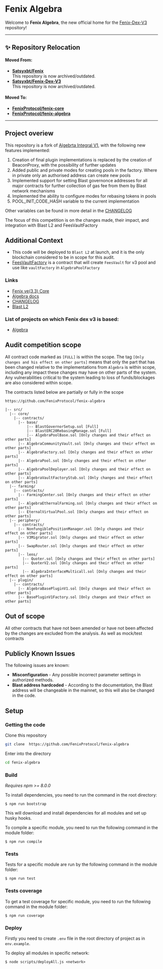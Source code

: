 
# Fenix Algebra

Welcome to **Fenix Algebra**, the new official home for the [Fenix-Dex-V3](https://github.com/Satsyxbt/Fenix-dex-v3) repository!

---

## :sparkles: Repository Relocation

#### Moved From:
- **[Satsyxbt/Fenix](https://github.com/Satsyxbt/Fenix)**  
  This repository is now archived/outdated.
- **[Satsyxbt/Fenix-Dex-V3](https://github.com/Satsyxbt/fenix-dex-v3)**  
  This repository is now archived/outdated.
#### Moved To:
- **[FenixProtocol/fenix-core](https://github.com/FenixProtocol/fenix-core)**  
- **[FenixProtocol/fenix-algebra](https://github.com/FenixProtocol/fenix-algebra)**  

---


## Project overiew
This repository is a fork of [Algebrta Integral V1](https://github.com/cryptoalgebra/Algebra), with the following new features implemented:

1. Creation of final plugin implementations is replaced by the creation of BeaconProxy, with the possibility of further updates
2. Added public and private modes for creating pools in the factory. Where in private only an authorised address can create new pools
3. Implemented support for setting Blast governonce addresses for all major contracts for further collection of gas fee from them by Blast network mechanisms 
4. Implemented the ability to configure modes for rebasing tokens in pools
5. POOL_INIT_CODE_HASH variable to the current implementation

Other variables can be found in more detail in the [CHANGELOG](https://github.com/FenixProtocol/fenix-algebra/blob/main/CHANGELOG.md)

The focus of this competition is on the changes made, their impact, and integration with Blast L2 and FeesVaultFactory

## Additional Context
* This code will be deployed to `Blast L2` at launch, and it is the only blockchain considered to be in scope for this audit.
* [FeesVaultFactory](https://github.com/FenixProtocol/fenix-core/blob/main/contracts/integration/FeesVaultFactory.sol) is a contract that will create `FeesVault` for v3 pool and use like `vaultFactory` in `AlgebraPoolFactory`

### Links
- [Fenix ve(3,3) Core](https://github.com/FenixProtocol/fenix-core)
- [Algebra docs](https://docs.algebra.finance/)
- [CHANGELOG](https://github.com/FenixProtocol/fenix-algebra/blob/main/CHANGELOG.md)
- [Blast L2](https://blast.io/en)

### List of projects on which Fenix dex v3 is based:
- [Algebra](https://github.com/cryptoalgebra/Algebra/)
  
## Audit competition scope

All contract code marked as `[FULL]` is within the scope. The tag `[Only changes and his effect on other parts]` means that only the part that has been changed relative to the implementations from `Algebra` is within scope, including any impact these changes may have on other parts of the system. Any vulnerabilities critical to the system leading to loss of funds/blockages are also considered within scope.

The contracts listed below are partially or fully in the scope
```
https://github.com/FenixProtocol/fenix-algebra

|-- src/
  |-- core/
    |-- contracts/
      |-- base/
          |-- BlastGovernorSetup.sol [Full]
          |-- BlastERC20RebasingManage.sol [Full]
          |-- AlgebraPoolBase.sol [Only changes and their effect on other parts]
      |-- AlgebraCommunityVault.sol [Only changes and their effect on other parts]
      |-- AlgebraFactory.sol [Only changes and their effect on other parts]
      |-- AlgebraPool.sol [Only changes and their effect on other parts]
      |-- AlgebraPoolDeployer.sol [Only changes and their effect on other parts]
      |-- AlgebraVaultFactoryStub.sol [Only changes and their effect on other parts]
  |-- farming/
    |-- contracts/
      |-- FarmingCenter.sol [Only changes and their effect on other parts]
      |-- AlgebraEthernalFarming.sol [Only changes and their effect on other parts]
      |-- EternalVirtualPool.sol [Only changes and their effect on other parts]
  |-- periphery/
    |-- contracts/
      |-- NonfungiblePositionManager.sol [Only changes and their effect on other parts]
      |-- V3Migrator.sol [Only changes and their effect on other parts]
      |-- SwapRouter.sol [Only changes and their effect on other parts]
      |-- lens/
        |-- Quoter.sol [Only changes and their effect on other parts]
        |-- QuoterV2.sol [Only changes and their effect on other parts]
        |-- AlgebraInterfaceMulticall.sol [Only changes and their effect on other parts]
  |-- plugin/
    |-- contracts/
      |-- AlgebraBasePluginV1.sol [Only changes and their effect on other parts]
      |-- BasePluginV1Factory.sol [Only changes and their effect on other parts]
```

## Out of scope
All other contracts that have not been amended or have not been affected by the changes are excluded from the analysis. As well as mock/test contracts

## Publicly Known Issues
The following issues are known:
* **Misconfiguration** - Any possible incorrect parameter settings in authorized methods.
* **Blast address hardcoded** - According to the documentation, the Blast address will be changeable in the mainnet, so this will also be changed in the code.
  
## Setup

### Getting the code
Clone this repository
```sh
git clone  https://github.com/FenixProtocol/fenix-algebra
```


Enter into the directory
```sh
cd fenix-algebra
```

### Build

*Requires npm >= 8.0.0*

To install dependencies, you need to run the command in the root directory:
```
$ npm run bootstrap
```
This will download and install dependencies for all modules and set up husky hooks.



To compile a specific module, you need to run the following command in the module folder:
```
$ npm run compile
```


### Tests

Tests for a specific module are run by the following command in the module folder:
```
$ npm run test
```

### Tests coverage

To get a test coverage for specific module, you need to run the following command in the module folder:

```
$ npm run coverage
```

### Deploy
Firstly you need to create `.env` file in the root directory of project as in `env.example`.

To deploy all modules in specific network:
```
$ node scripts/deployAll.js <network>
```
